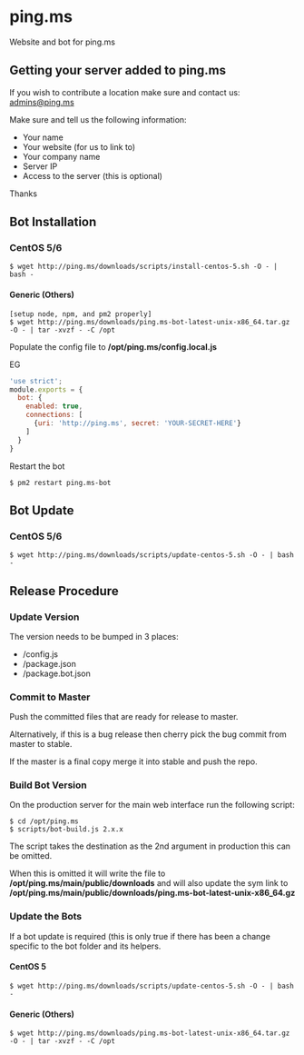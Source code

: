 ping.ms
=======

Website and bot for ping.ms

## Getting your server added to ping.ms

If you wish to contribute a location make sure and contact us: admins@ping.ms

Make sure and tell us the following information:

* Your name
* Your website (for us to link to)
* Your company name
* Server IP
* Access to the server (this is optional)

Thanks

## Bot Installation

### CentOS 5/6

```
$ wget http://ping.ms/downloads/scripts/install-centos-5.sh -O - | bash -
```

#### Generic (Others)

```
[setup node, npm, and pm2 properly]
$ wget http://ping.ms/downloads/ping.ms-bot-latest-unix-x86_64.tar.gz -O - | tar -xvzf - -C /opt
```

Populate the config file to **/opt/ping.ms/config.local.js**

EG
```js
'use strict';
module.exports = {
  bot: {
    enabled: true,
    connections: [
      {uri: 'http://ping.ms', secret: 'YOUR-SECRET-HERE'}
    ]
  }
}
```

Restart the bot

```
$ pm2 restart ping.ms-bot
```

## Bot Update

### CentOS 5/6

```
$ wget http://ping.ms/downloads/scripts/update-centos-5.sh -O - | bash -
```

## Release Procedure

### Update Version

The version needs to be bumped in 3 places:
* /config.js
* /package.json
* /package.bot.json

### Commit to Master

Push the committed files that are ready for release to master.

Alternatively, if this is a bug release then cherry pick the bug commit
from master to stable.

If the master is a final copy merge it into stable and push the repo.

### Build Bot Version

On the production server for the main web interface run the following script:

```
$ cd /opt/ping.ms
$ scripts/bot-build.js 2.x.x
```

The script takes the destination as the 2nd argument in production this can be omitted.

When this is omitted it will write the file to **/opt/ping.ms/main/public/downloads** and
will also update the sym link to **/opt/ping.ms/main/public/downloads/ping.ms-bot-latest-unix-x86_64.gz**

### Update the Bots

If a bot update is required (this is only true if there has been a change specific to the bot folder and its helpers.

#### CentOS 5

```
$ wget http://ping.ms/downloads/scripts/update-centos-5.sh -O - | bash -
```

#### Generic (Others)

```
$ wget http://ping.ms/downloads/ping.ms-bot-latest-unix-x86_64.tar.gz -O - | tar -xvzf - -C /opt
```

